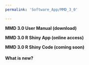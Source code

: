 ```yaml
---
permalink: 'Software_App/MMD_3_0'
   
---
```


**MMD 3.0 User Manual (download)**

**MMD 3.0 R Shiny App (online access)**

**MMD 3.0 R Shiny Code (coming soon)**

#### What is new?

